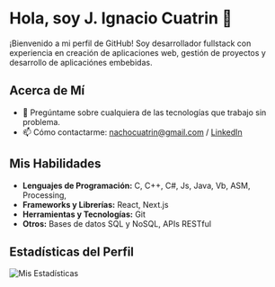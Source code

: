 # Hola, soy J. Ignacio Cuatrin 👋

¡Bienvenido a mi perfil de GitHub! Soy desarrollador fullstack con experiencia en creación de aplicaciones web, gestión de proyectos y desarrollo de aplicaciónes embebidas.

## Acerca de Mí

- 💬 Pregúntame sobre cualquiera de las tecnologías que trabajo sin problema.
- 📫 Cómo contactarme: [nachocuatrin@gmail.com](mailto:nachocuatrin@gmail.com) / [LinkedIn](https://www.linkedin.com/in/ignaciocuatrin)

## Mis Habilidades

- **Lenguajes de Programación:** C, C++, C#, Js, Java, Vb, ASM, Processing,  
- **Frameworks y Librerías:** React, Next.js
- **Herramientas y Tecnologías:** Git
- **Otros:** Bases de datos SQL y NoSQL, APIs RESTful

## Estadísticas del Perfil

![Mis Estadísticas](https://github-readme-stats.vercel.app/api?username=nachocua&show_icons=true&theme=radical)
